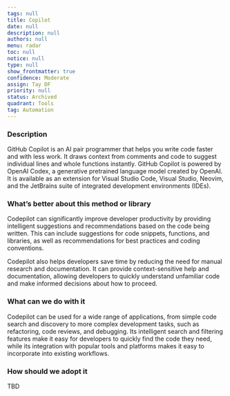 ```yaml
---
tags: null
title: Copilot
date: null
description: null
authors: null
menu: radar
toc: null
notice: null
type: null
show_frontmatter: true
confidence: Moderate
assign: Tay DF
priority: null
status: Archived
quadrant: Tools
tag: Automation
---
```


<!-- table_of_contents 2a6193b9-711b-416b-852f-053ac4c43789 -->

### Description

GitHub Copilot is an AI pair programmer that helps you write code faster and with less work. It draws context from comments and code to suggest individual lines and whole functions instantly. GitHub Copilot is powered by OpenAI Codex, a generative pretrained language model created by OpenAI. It is available as an extension for Visual Studio Code, Visual Studio, Neovim, and the JetBrains suite of integrated development environments (IDEs).

### What’s better about this method or library

Codepilot can significantly improve developer productivity by providing intelligent suggestions and recommendations based on the code being written. This can include suggestions for code snippets, functions, and libraries, as well as recommendations for best practices and coding conventions.

Codepilot also helps developers save time by reducing the need for manual research and documentation. It can provide context-sensitive help and documentation, allowing developers to quickly understand unfamiliar code and make informed decisions about how to proceed.

### What can we do with it

Codepilot can be used for a wide range of applications, from simple code search and discovery to more complex development tasks, such as refactoring, code reviews, and debugging. Its intelligent search and filtering features make it easy for developers to quickly find the code they need, while its integration with popular tools and platforms makes it easy to incorporate into existing workflows.

### How should we adopt it

TBD

<!-- child_database 2c334840-c812-4dcd-ada1-534c395568d3 -->

